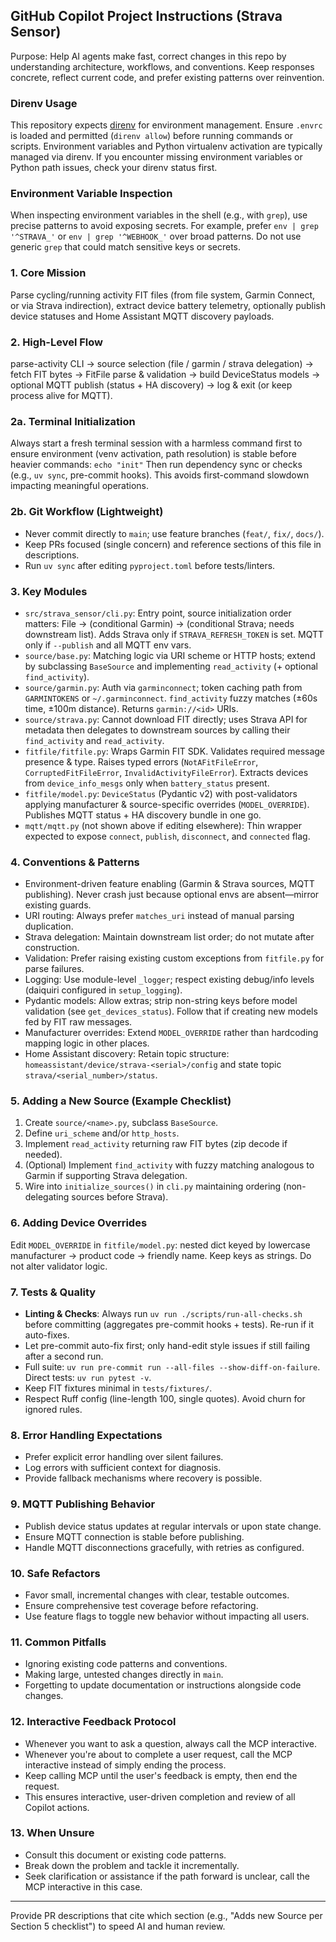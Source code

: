 ## GitHub Copilot Project Instructions (Strava Sensor)

Purpose: Help AI agents make fast, correct changes in this repo by understanding architecture, workflows, and conventions. Keep responses concrete, reflect current code, and prefer existing patterns over reinvention.

### Direnv Usage
This repository expects [direnv](https://direnv.net/) for environment management. Ensure `.envrc` is loaded and permitted (`direnv allow`) before running commands or scripts. Environment variables and Python virtualenv activation are typically managed via direnv. If you encounter missing environment variables or Python path issues, check your direnv status first.

### Environment Variable Inspection
When inspecting environment variables in the shell (e.g., with `grep`), use precise patterns to avoid exposing secrets. For example, prefer `env | grep '^STRAVA_'` or `env | grep '^WEBHOOK_'` over broad patterns. Do not use generic `grep` that could match sensitive keys or secrets.

### 1. Core Mission
Parse cycling/running activity FIT files (from file system, Garmin Connect, or via Strava indirection), extract device battery telemetry, optionally publish device statuses and Home Assistant MQTT discovery payloads.

### 2. High-Level Flow
parse-activity CLI -> source selection (file / garmin / strava delegation) -> fetch FIT bytes -> FitFile parse & validation -> build DeviceStatus models -> optional MQTT publish (status + HA discovery) -> log & exit (or keep process alive for MQTT).

### 2a. Terminal Initialization
Always start a fresh terminal session with a harmless command first to ensure environment (venv activation, path resolution) is stable before heavier commands:
`echo "init"`
Then run dependency sync or checks (e.g., `uv sync`, pre-commit hooks). This avoids first-command slowdown impacting meaningful operations.

### 2b. Git Workflow (Lightweight)
- Never commit directly to `main`; use feature branches (`feat/`, `fix/`, `docs/`).
- Keep PRs focused (single concern) and reference sections of this file in descriptions.
- Run `uv sync` after editing `pyproject.toml` before tests/linters.

### 3. Key Modules
- `src/strava_sensor/cli.py`: Entry point, source initialization order matters: File -> (conditional Garmin) -> (conditional Strava; needs downstream list). Adds Strava only if `STRAVA_REFRESH_TOKEN` is set. MQTT only if `--publish` and all MQTT env vars.
- `source/base.py`: Matching logic via URI scheme or HTTP hosts; extend by subclassing `BaseSource` and implementing `read_activity` (+ optional `find_activity`).
- `source/garmin.py`: Auth via `garminconnect`; token caching path from `GARMINTOKENS` or `~/.garminconnect`. `find_activity` fuzzy matches (±60s time, ±100m distance). Returns `garmin://<id>` URIs.
- `source/strava.py`: Cannot download FIT directly; uses Strava API for metadata then delegates to downstream sources by calling their `find_activity` and `read_activity`.
- `fitfile/fitfile.py`: Wraps Garmin FIT SDK. Validates required message presence & type. Raises typed errors (`NotAFitFileError`, `CorruptedFitFileError`, `InvalidActivityFileError`). Extracts devices from `device_info_mesgs` only when `battery_status` present.
- `fitfile/model.py`: `DeviceStatus` (Pydantic v2) with post-validators applying manufacturer & source-specific overrides (`MODEL_OVERRIDE`). Publishes MQTT status + HA discovery bundle in one go.
- `mqtt/mqtt.py` (not shown above if editing elsewhere): Thin wrapper expected to expose `connect`, `publish`, `disconnect`, and `connected` flag.

### 4. Conventions & Patterns
- Environment-driven feature enabling (Garmin & Strava sources, MQTT publishing). Never crash just because optional envs are absent—mirror existing guards.
- URI routing: Always prefer `matches_uri` instead of manual parsing duplication.
- Strava delegation: Maintain downstream list order; do not mutate after construction.
- Validation: Prefer raising existing custom exceptions from `fitfile.py` for parse failures.
- Logging: Use module-level `_logger`; respect existing debug/info levels (daiquiri configured in `setup_logging`).
- Pydantic models: Allow extras; strip non-string keys before model validation (see `get_devices_status`). Follow that if creating new models fed by FIT raw messages.
- Manufacturer overrides: Extend `MODEL_OVERRIDE` rather than hardcoding mapping logic in other places.
- Home Assistant discovery: Retain topic structure: `homeassistant/device/strava-<serial>/config` and state topic `strava/<serial_number>/status`.

### 5. Adding a New Source (Example Checklist)
1. Create `source/<name>.py`, subclass `BaseSource`.
2. Define `uri_scheme` and/or `http_hosts`.
3. Implement `read_activity` returning raw FIT bytes (zip decode if needed).
4. (Optional) Implement `find_activity` with fuzzy matching analogous to Garmin if supporting Strava delegation.
5. Wire into `initialize_sources()` in `cli.py` maintaining ordering (non-delegating sources before Strava).

### 6. Adding Device Overrides
Edit `MODEL_OVERRIDE` in `fitfile/model.py`: nested dict keyed by lowercase manufacturer -> product code -> friendly name. Keep keys as strings. Do not alter validator logic.

### 7. Tests & Quality
- **Linting & Checks**: Always run `uv run ./scripts/run-all-checks.sh` before committing (aggregates pre-commit hooks + tests). Re-run if it auto-fixes.
- Let pre-commit auto-fix first; only hand-edit style issues if still failing after a second run.
- Full suite: `uv run pre-commit run --all-files --show-diff-on-failure`. Direct tests: `uv run pytest -v`.
- Keep FIT fixtures minimal in `tests/fixtures/`.
- Respect Ruff config (line-length 100, single quotes). Avoid churn for ignored rules.

### 8. Error Handling Expectations
- Prefer explicit error handling over silent failures.
- Log errors with sufficient context for diagnosis.
- Provide fallback mechanisms where recovery is possible.

### 9. MQTT Publishing Behavior
- Publish device status updates at regular intervals or upon state change.
- Ensure MQTT connection is stable before publishing.
- Handle MQTT disconnections gracefully, with retries as configured.

### 10. Safe Refactors
- Favor small, incremental changes with clear, testable outcomes.
- Ensure comprehensive test coverage before refactoring.
- Use feature flags to toggle new behavior without impacting all users.

### 11. Common Pitfalls
- Ignoring existing code patterns and conventions.
- Making large, untested changes directly in `main`.
- Forgetting to update documentation or instructions alongside code changes.

### 12. Interactive Feedback Protocol
- Whenever you want to ask a question, always call the MCP interactive.
- Whenever you're about to complete a user request, call the MCP interactive instead of simply ending the process.
- Keep calling MCP until the user's feedback is empty, then end the request.
- This ensures interactive, user-driven completion and review of all Copilot actions.

### 13. When Unsure
- Consult this document or existing code patterns.
- Break down the problem and tackle it incrementally.
- Seek clarification or assistance if the path forward is unclear, call the MCP interactive in this case.

---
Provide PR descriptions that cite which section (e.g., "Adds new Source per Section 5 checklist") to speed AI and human review.
